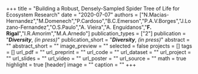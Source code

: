 +++
title = "Building a Robust, Densely-Sampled Spider Tree of Life for Ecosystem Research"
date = "2020-07-07"
authors = ["N.Macias-Hernandez","M.Domenech","P.Cardoso","B.C.Emerson","P.A.V.Borges","J.Lozano-Fernandez","O.S.Paulo","A. Vieira","A. Enguídanos","**F. Rigal**","I.R.Amorim","M.A.Arnedo"]
publication_types = ["2"]
publication = "**_Diversity_**, _(in press)_"
publication_short = "**_Diversity_**, _(in press)_"
abstract = ""
abstract_short = ""
image_preview = ""
selected = false
projects = []
tags = []
url_pdf = ""
url_preprint = ""
url_code = ""
url_dataset = ""
url_project = ""
url_slides = ""
url_video = ""
url_poster = ""
url_source = ""
math = true
highlight = true
[header]
image = ""
caption = ""
+++
